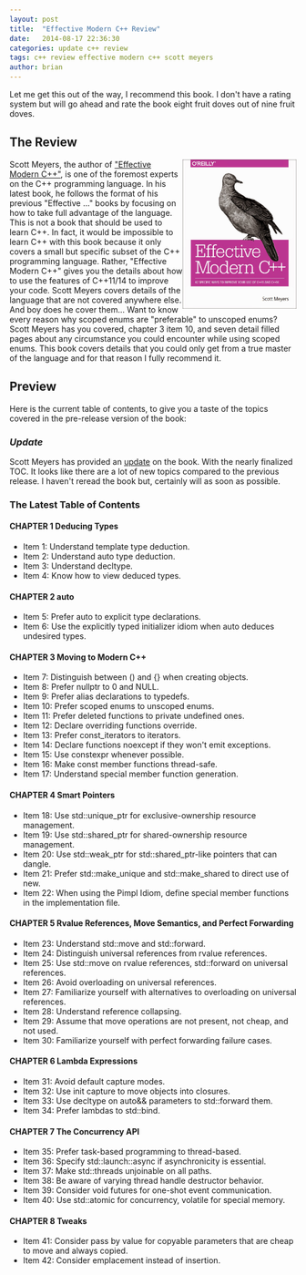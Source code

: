 ```yaml
---
layout: post
title:  "Effective Modern C++ Review"
date:   2014-08-17 22:36:30
categories: update c++ review
tags: c++ review effective modern c++ scott meyers
author: brian
---
```


Let me get this out of the way, I recommend this book. I don't have a rating system but will go ahead and rate the book eight fruit doves out of nine fruit doves.



## The Review

<a href=" http://shop.oreilly.com/product/0636920033707.do"><img src="/assets/emc_fruit_dove.jpg" alt="Effective Modern C++" width="200" style="float:right;"></a>
Scott Meyers, the author of ["Effective Modern C++"](http://shop.oreilly.com/product/0636920033707.do), is one of the foremost experts on the C++ programming language. In his latest book, he follows the format of his previous "Effective ..." books by focusing on how to take full advantage of the language. This is not a book that should be used to learn C++. In fact, it would be impossible to learn C++ with this book because it only covers a small but specific subset of the C++ programming language. Rather, "Effective Modern C++" gives you the details about how to use the features of C++11/14 to improve your code. Scott Meyers covers details of the language that are not covered anywhere else. And boy does he cover them... Want to know every reason why scoped enums are "preferable" to unscoped enums? Scott Meyers has you covered, chapter 3 item 10, and seven detail filled pages about any circumstance you could encounter while using scoped enums. This book covers details that you could only get from a true master of the language and for that reason I fully recommend it. 

## Preview
Here is the current table of contents, to give you a taste of the topics covered in the pre-release version of the book:

### __*Update*__
Scott Meyers has provided an [update](http://scottmeyers.blogspot.com/2014/08/near-final-draft-of-effective-modern-c.html) on the book. With the nearly finalized TOC. It looks like there are a lot of new topics compared to the previous release. I haven't reread the book but, certainly will as soon as possible.

### The Latest Table of Contents

#### CHAPTER 1  Deducing Types

-	Item 1:  Understand template type deduction. 
-	Item 2:  Understand auto type deduction. 
-	Item 3:  Understand decltype. 
-	Item 4:  Know how to view deduced types. 

#### CHAPTER 2  auto

-	Item 5:  Prefer auto to explicit type declarations. 
-	Item 6:  Use the explicitly typed initializer idiom when auto deduces undesired types. 

#### CHAPTER 3  Moving to Modern C++

-	Item 7:  Distinguish between () and {} when creating objects. 
-	Item 8:  Prefer nullptr to 0 and NULL. 
-	Item 9:  Prefer alias declarations to typedefs. 
-	Item 10: Prefer scoped enums to unscoped enums. 
-	Item 11: Prefer deleted functions to private undefined ones. 
-	Item 12: Declare overriding functions override. 
-	Item 13: Prefer const_iterators to iterators. 
-	Item 14: Declare functions noexcept if they won't emit exceptions. 
-	Item 15: Use constexpr whenever possible. 
-	Item 16: Make const member functions thread-safe. 
-	Item 17: Understand special member function generation. 

#### CHAPTER 4  Smart Pointers

-	Item 18: Use std::unique_ptr for exclusive-ownership resource management. 
-	Item 19: Use std::shared_ptr for shared-ownership resource management. 
-	Item 20: Use std::weak_ptr for std::shared_ptr-like pointers that can dangle.
-	Item 21: Prefer std::make_unique and std::make_shared to direct use of new.
-	Item 22: When using the Pimpl Idiom, define special member functions in the implementation file.

#### CHAPTER 5  Rvalue References, Move Semantics, and Perfect Forwarding

-	Item 23: Understand std::move and std::forward. 
-	Item 24: Distinguish universal references from rvalue references. 
-	Item 25: Use std::move on rvalue references, std::forward on universal references.
-	Item 26: Avoid overloading on universal references. 
-	Item 27: Familiarize yourself with alternatives to overloading on universal references.
-	Item 28: Understand reference collapsing. 
-	Item 29: Assume that move operations are not present, not cheap, and not used. 
-	Item 30: Familiarize yourself with perfect forwarding failure cases. 

#### CHAPTER 6  Lambda Expressions

-	Item 31: Avoid default capture modes. 
-	Item 32: Use init capture to move objects into closures. 
-	Item 33: Use decltype on auto&& parameters to std::forward them. 
-	Item 34: Prefer lambdas to std::bind. 

#### CHAPTER 7  The Concurrency API

-	Item 35: Prefer task-based programming to thread-based. 
-	Item 36: Specify std::launch::async if asynchronicity is essential. 
-	Item 37: Make std::threads unjoinable on all paths. 
-	Item 38: Be aware of varying thread handle destructor behavior. 
-	Item 39: Consider void futures for one-shot event communication. 
-	Item 40: Use std::atomic for concurrency, volatile for special memory. 

#### CHAPTER 8  Tweaks

-	Item 41: Consider pass by value for copyable parameters that are cheap to move and always copied.
-	Item 42: Consider emplacement instead of insertion. 
